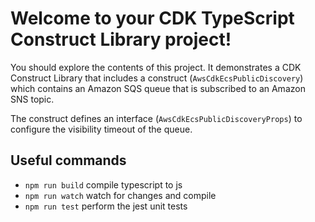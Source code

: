 # Welcome to your CDK TypeScript Construct Library project!

You should explore the contents of this project. It demonstrates a CDK Construct Library that includes a construct (`AwsCdkEcsPublicDiscovery`)
which contains an Amazon SQS queue that is subscribed to an Amazon SNS topic.

The construct defines an interface (`AwsCdkEcsPublicDiscoveryProps`) to configure the visibility timeout of the queue.

## Useful commands

 * `npm run build`   compile typescript to js
 * `npm run watch`   watch for changes and compile
 * `npm run test`    perform the jest unit tests